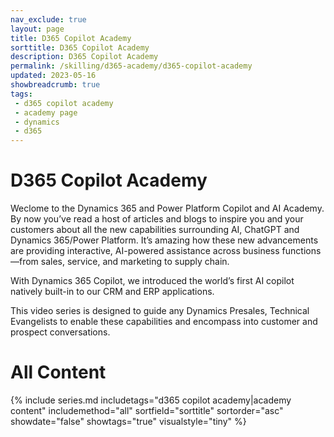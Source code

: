 ```yaml
---
nav_exclude: true
layout: page
title: D365 Copilot Academy
sorttitle: D365 Copilot Academy
description: D365 Copilot Academy
permalink: /skilling/d365-academy/d365-copilot-academy
updated: 2023-05-16
showbreadcrumb: true
tags: 
 - d365 copilot academy
 - academy page
 - dynamics
 - d365
---
```


# D365 Copilot Academy

Weclome to the Dynamics 365 and Power Platform Copilot and AI Academy. By now you’ve read a host of articles and blogs to inspire you and your customers about all the new capabilities surrounding AI, ChatGPT and Dynamics 365/Power Platform. It’s amazing how these new advancements are providing interactive, AI-powered assistance across business functions—from sales, service, and marketing to supply chain.

With Dynamics 365 Copilot, we introduced the world’s first AI copilot natively built-in to our CRM and ERP applications.

This video series is designed to guide any Dynamics Presales, Technical Evangelists to enable these capabilities and encompass into customer and prospect conversations.

# All Content

{% include series.md 
    includetags="d365 copilot academy|academy content" 
    includemethod="all" 
    sortfield="sorttitle" sortorder="asc" showdate="false" showtags="true" 
    visualstyle="tiny"
%}